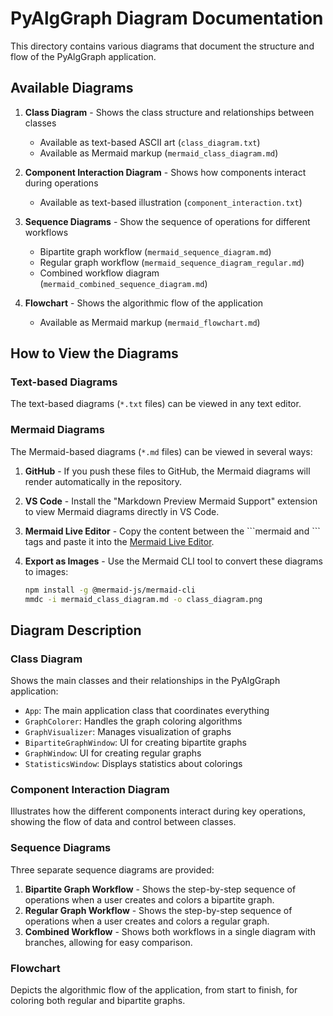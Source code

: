 # PyAlgGraph Diagram Documentation

This directory contains various diagrams that document the structure and flow of the PyAlgGraph application.

## Available Diagrams

1. **Class Diagram** - Shows the class structure and relationships between classes
   - Available as text-based ASCII art (`class_diagram.txt`) 
   - Available as Mermaid markup (`mermaid_class_diagram.md`)

2. **Component Interaction Diagram** - Shows how components interact during operations
   - Available as text-based illustration (`component_interaction.txt`)

3. **Sequence Diagrams** - Show the sequence of operations for different workflows
   - Bipartite graph workflow (`mermaid_sequence_diagram.md`)
   - Regular graph workflow (`mermaid_sequence_diagram_regular.md`)
   - Combined workflow diagram (`mermaid_combined_sequence_diagram.md`)

4. **Flowchart** - Shows the algorithmic flow of the application
   - Available as Mermaid markup (`mermaid_flowchart.md`)

## How to View the Diagrams

### Text-based Diagrams
The text-based diagrams (`*.txt` files) can be viewed in any text editor.

### Mermaid Diagrams
The Mermaid-based diagrams (`*.md` files) can be viewed in several ways:

1. **GitHub** - If you push these files to GitHub, the Mermaid diagrams will render automatically in the repository.

2. **VS Code** - Install the "Markdown Preview Mermaid Support" extension to view Mermaid diagrams directly in VS Code.

3. **Mermaid Live Editor** - Copy the content between the \`\`\`mermaid and \`\`\` tags and paste it into the [Mermaid Live Editor](https://mermaid.live/).

4. **Export as Images** - Use the Mermaid CLI tool to convert these diagrams to images:
   ```bash
   npm install -g @mermaid-js/mermaid-cli
   mmdc -i mermaid_class_diagram.md -o class_diagram.png
   ```

## Diagram Description

### Class Diagram
Shows the main classes and their relationships in the PyAlgGraph application:
- `App`: The main application class that coordinates everything
- `GraphColorer`: Handles the graph coloring algorithms
- `GraphVisualizer`: Manages visualization of graphs
- `BipartiteGraphWindow`: UI for creating bipartite graphs
- `GraphWindow`: UI for creating regular graphs
- `StatisticsWindow`: Displays statistics about colorings

### Component Interaction Diagram
Illustrates how the different components interact during key operations, showing the flow of data and control between classes.

### Sequence Diagrams
Three separate sequence diagrams are provided:
1. **Bipartite Graph Workflow** - Shows the step-by-step sequence of operations when a user creates and colors a bipartite graph.
2. **Regular Graph Workflow** - Shows the step-by-step sequence of operations when a user creates and colors a regular graph.
3. **Combined Workflow** - Shows both workflows in a single diagram with branches, allowing for easy comparison.

### Flowchart
Depicts the algorithmic flow of the application, from start to finish, for coloring both regular and bipartite graphs. 